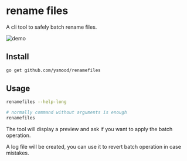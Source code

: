 # rename files

A cli tool to safely batch rename files.

![demo](./doc/demo.gif)

## Install

```bash
go get github.com/ysmood/renamefiles
```

## Usage

```bash
renamefiles --help-long

# normally command without arguments is enough
renamefiles
```

The tool will display a preview and ask if you want to apply the batch operation.

A log file will be created, you can use it to revert batch operation in case mistakes.
